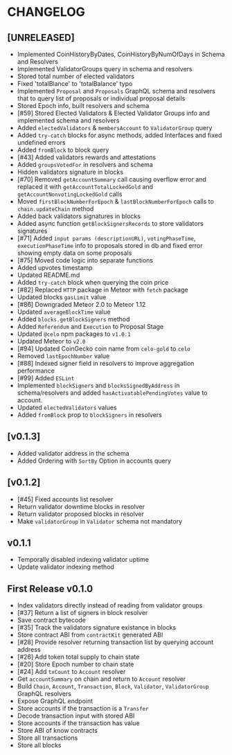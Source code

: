 # CHANGELOG

## [UNRELEASED]
* Implemented CoinHistoryByDates, CoinHistoryByNumOfDays in Schema and Resolvers
* Implemented ValidatorGroups query in schema and resolvers
* Stored total number of elected validators
* Fixed 'totalBlance' to 'totalBalance' typo
* Implemented `Proposal` and `Proposals` GraphQL schema and resolvers that to query list of proposals or individual proposal details 
* Stored Epoch info, built resolvers and schema
* [#59] Stored Elected Validators & Elected Validator Groups info and implemented schema and resolvers
* Added `electedValidators` & `membersAccount` to `ValidatorGroup` query
* Added `try-catch` blocks for async methods, added Interfaces and fixed undefined errors 
* Added `fromBlock` to block query
* [#43] Added validators rewards and attestations 
* Added `groupsVotedFor` in resolvers and schema
* Hidden validators signature in blocks 
* [#70] Removed `getAccountSummary` call causing overflow error and replaced it with `getAccountTotalLockedGold` and `getAccountNonvotingLockedGold` calls
* Moved `firstBlockNumberForEpoch` & `lastBlockNumberForEpoch` calls to `chain.updateChain` method
* Added back validators signatures in blocks 
* Added async function `getBlockSignersRecords` to store validators signatures
* [#71] Added `input params (descriptionURL)`, `votingPhaseTime`, `executionPhaseTime` info to proposals stored in db and fixed error showing empty data on some proposals
* [#75] Moved code logic into separate functions
* Added upvotes timestamp 
* Updated README.md
* Added `try-catch` block when querying the coin price
* [#82] Replaced `HTTP` package in Meteor with `fetch` package
* Updated blocks `gasLimit` value
* [#86] Downgraded Meteor 2.0 to Meteor 1.12
* Updated `averageBlockTime` value
* Added `blocks.getBlockSigners` method
* Added `Referendum` and `Execution` to Proposal Stage
* Updated `@celo` npm packages to `v1.0.1`
* Updated Meteor to `v2.0` 
* [#94] Updated CoinGecko coin name from `celo-gold` to `celo`
* Removed `lastEpochNumber` value
* [#88] Indexed signer field in resolvers to improve aggregation performance
* [#99] Added `ESLint` 
* Implemented `blockSigners` and `blocksSignedByAddress` in schema/resolvers and added `hasActivatablePendingVotes` value to account. 
* Updated `electedValidators` values
* Added `fromBlock` prop to `blockSigners` in resolvers


## [v0.1.3]
* Added validator address in the schema
* Added Ordering with `SortBy` Option in accounts query


## [v0.1.2]

* [#45] Fixed accounts list resolver
* Return validator downtime blocks in resolver
* Return validator proposed blocks in resolver
* Make `validatorGroup` in `Validator` schema not mandatory

## v0.1.1

* Temporally disabled indexing validator uptime
* Update validator indexing method

## First Release v0.1.0

* Index validators directly instead of reading from validator groups
* [#37] Return a list of signers in block resolver
* Save contract bytecode
* [#35] Track the validators signature existance in blocks 
* Store contract ABI from `contractKit` generated ABI
* [#28] Provide resolver returning transaction list by querying account address
* [#26] Add token total supply to chain state
* [#20] Store Epoch number to chain state
* [#24] Add `txCount` to `Account` resolver
* Get `accountSummary` on chain and return to `Account` resolver
* Build `Chain`, `Account`, `Transaction`, `Block`, `Validator`, `ValidatorGroup` GraphQL resolvers
* Expose GraphQL endpoint
* Store accounts if the transaction is a `Transfer`
* Decode transaction input with stored ABI
* Store accounts if the transaction has value
* Store ABI of know contracts
* Store all transactions
* Store all blocks